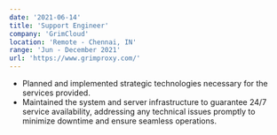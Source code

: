 ```yaml
---
date: '2021-06-14'
title: 'Support Engineer'
company: 'GrimCloud'
location: 'Remote - Chennai, IN'
range: 'Jun - December 2021'
url: 'https://www.grimproxy.com/'
---
```


- Planned and implemented strategic technologies necessary for the services provided.
- Maintained the system and server infrastructure to guarantee 24/7 service availability, addressing any technical issues promptly to minimize downtime and ensure seamless operations.
